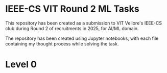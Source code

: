 # IEEE-CS VIT Round 2 ML Tasks

This repository has been created as a submission to VIT Vellore's IEEE-CS club during Round 2 of recruitments in 2025, for AI/ML domain.

The repository has been created using Jupyter notebooks, with each file containing my thought process while solving the task.

# Level 0